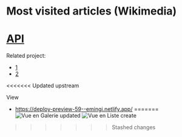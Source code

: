 # Most visited articles (Wikimedia)
# [API](https://wikimedia.org/api/rest_v1/#/Pageviews%20data/get_metrics_pageviews_top_per_country__country___access___year___month___day_)


Related project:
- [1](https://pageviews.wmcloud.org/topviews/?project=fr.wikipedia.org&platform=all-access&date=yesterday&excludes=) 
- [2](https://top.hatnote.com/fr/)

<<<<<<< Updated upstream

View
* https://deploy-preview-59--emingi.netlify.app/
=======
![Vue en Galerie updated](assets/vuegallery.png)
![Vue en Liste create](assets/vue-en-liste.png)
>>>>>>> Stashed changes

